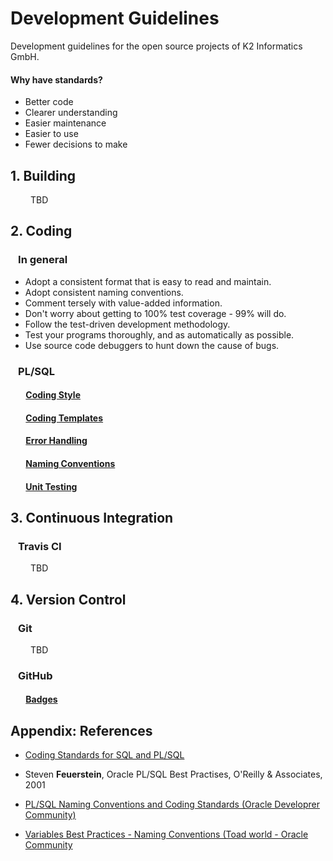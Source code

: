 # Development Guidelines
Development guidelines for the open source projects of K2 Informatics GmbH.

#### Why have standards?

- Better code
- Clearer understanding
- Easier maintenance
- Easier to use
- Fewer decisions to make

## 1. Building <a name="building"></a>

&ensp;&ensp;&ensp;&ensp; TBD

[//]: # (### &ensp; rebar3 <a name="building_rebar3"></a>)

## 2. Coding <a name="coding"></a>

### &ensp; In general

- Adopt a consistent format that is easy to read and maintain.
- Adopt consistent naming conventions.
- Comment tersely with value-added information.
- Don't worry about  getting to 100% test coverage - 99% will do.
- Follow the test-driven development methodology.
- Test your programs thoroughly, and as automatically as possible. 
- Use source code debuggers to hunt down the cause of bugs.

[//]: # (### &ensp; Erlang <a name="coding_erlang"></a>)

### &ensp; PL/SQL <a name="coding_pl_sql"></a>

#### &ensp;&ensp;&ensp; [Coding Style](doc/coding/pl_sql/coding_style.md) <a name="coding_pl_sql_coding_style"></a>

#### &ensp;&ensp;&ensp; [Coding Templates](doc/coding/pl_sql/coding_templates.md) <a name="coding_pl_sql_coding_templates"></a>

#### &ensp;&ensp;&ensp; [Error Handling](doc/coding/pl_sql/error_handling.md) <a name="coding_pl_sql_error_handling"></a>

#### &ensp;&ensp;&ensp; [Naming Conventions](doc/coding/pl_sql/naming_conventions.md) <a name="coding_pl_sql_naming_conventions"></a>

#### &ensp;&ensp;&ensp; [Unit Testing](doc/coding/pl_sql/unit_testing.md) <a name="coding_pl_sql_unit_testing"></a>

## 3. Continuous Integration <a name="continuous_integration"></a>

### &ensp; Travis CI <a name="continuous_integration_travis_ci"></a>

&ensp;&ensp;&ensp;&ensp; TBD

## 4. Version Control <a name="version_control"></a>

### &ensp; Git <a name="version_control_git"></a>
 
&ensp;&ensp;&ensp;&ensp; TBD

### &ensp; GitHub <a name="version_control_github"></a>

#### &ensp;&ensp;&ensp; [Badges](doc/version_control/github/badges.md) <a name="version_control_github_badges"></a>

## Appendix: References

- [Coding Standards for SQL and PL/SQL](http://williamrobertson.net/documents/plsqlcodingstandards.html)

- Steven **Feuerstein**, Oracle PL/SQL Best Practises, O'Reilly & Associates, 2001

- [PL/SQL Naming Conventions and Coding Standards (Oracle Developrer Community)](https://community.oracle.com/docs/DOC-1007838)

- [Variables Best Practices - Naming Conventions (Toad world - Oracle Community](https://community.toadworld.com/platforms/oracle/w/wiki/4844.variables-best-practices-naming-conventions)
